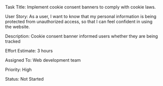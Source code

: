 Task Title: Implement cookie consent banners to comply with cookie laws.

User Story: As a user, I want to know that my personal information is being protected from unauthorized access, so that I can feel confident in using the website.

Description: Cookie consent banner informed users whether they are being tracked

Effort Estimate: 3 hours

Assigned To: Web development team

Priority: High

Status: Not Started
